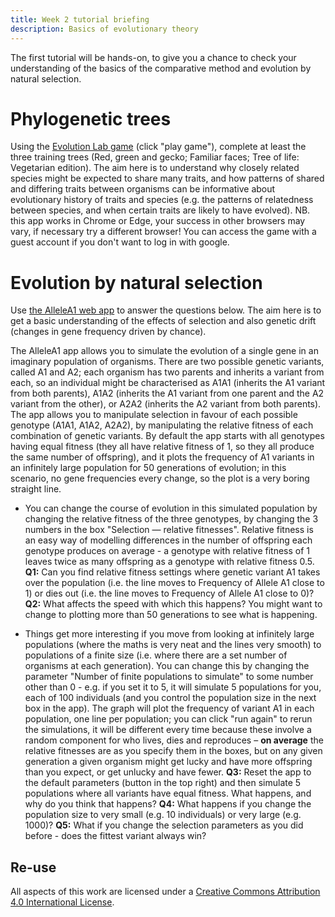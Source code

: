 ```yaml
---
title: Week 2 tutorial briefing
description: Basics of evolutionary theory
---
```


The first tutorial will be hands-on, to give you a chance to check your understanding of the basics of the comparative method and evolution by natural selection. 

# Phylogenetic trees

Using the [Evolution Lab game](https://www.pbs.org/wgbh/nova/labs/lab/evolution/) (click "play game"), complete at least the three training trees (Red, green and gecko; Familiar faces; Tree of life: Vegetarian edition). The aim here is to understand why closely related species might be expected to share many traits, and how patterns of shared and differing traits between organisms can be informative about evolutionary history of traits and species (e.g. the patterns of relatedness between species, and when certain traits are likely to have evolved). NB. this app works in Chrome or Edge, your success in other browsers may vary, if necessary try a different browser! You can access the game with a guest account if you don't want to log in with google.

# Evolution by natural selection

Use [the AlleleA1 web app](https://faculty.washington.edu/herronjc/a1/) to answer the questions below. The aim here is to get a basic understanding of the effects of selection and also genetic drift (changes in gene frequency driven by chance). 

The AlleleA1 app allows you to simulate the evolution of a single gene in an imaginary population of organisms. There are two possible genetic variants, called A1 and A2; each organism has two parents and inherits a variant from each, so an individual might be characterised as A1A1 (inherits the A1 variant from both parents), A1A2 (inherits the A1 variant from one parent and the A2 variant from the other), or A2A2 (inherits the A2 variant from both parents). The app allows you to manipulate selection in favour of each possible genotype (A1A1, A1A2, A2A2), by manipulating the relative fitness of each combination of genetic variants. By default the app starts with all genotypes having equal fitness (they all have relative fitness of 1, so they all produce the same number of offspring), and it plots the frequency of A1 variants in an infinitely large population for 50 generations of evolution; in this scenario, no gene frequencies every change, so the plot is a very boring straight line.

- You can change the course of evolution in this simulated population by changing the relative fitness of the three genotypes, by changing the 3 numbers in the box "Selection — relative fitnesses". Relative fitness is an easy way of modelling differences in the number of offspring each genotype produces on average - a genotype with relative fitness of 1 leaves twice as many offspring as a genotype with relative fitness 0.5. **Q1:** Can you find relative fitness settings where genetic variant A1 takes over the population (i.e. the line moves to Frequency of Allele A1 close to 1) or dies out (i.e. the line moves to Frequency of Allele A1 close to 0)? **Q2:** What affects the speed with which this happens? You might want to change to plotting more than 50 generations to see what is happening.

- Things get more interesting if you move from looking at infinitely large populations (where the maths is very neat and the lines very smooth) to populations of a finite size (i.e. where there are a set number of organisms at each generation). You can change this by changing the parameter "Number of finite populations to simulate" to some number other than 0 - e.g. if you set it to 5, it will simulate 5 populations for you, each of 100 individuals (and you control the population size in the next box in the app). The graph will plot the frequency of variant A1 in each population, one line per population; you can click "run again" to rerun the simulations, it will be different every time because these involve a random component for who lives, dies and reproduces – **on average** the relative fitnesses are as you specify them in the boxes, but on any given generation a given organism might get lucky and have more offspring than you expect, or get unlucky and have fewer. **Q3:** Reset the app to the default parameters (button in the top right) and then simulate 5 populations where all variants have equal fitness. What happens, and why do you think that happens? **Q4:** What happens if you change the population size to very small (e.g. 10 individuals) or very large (e.g. 1000)? **Q5:** What if you change the selection parameters as you did before - does the fittest variant always win? 


## Re-use

All aspects of this work are licensed under a [Creative Commons Attribution 4.0 International License](http://creativecommons.org/licenses/by/4.0/).
